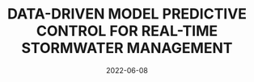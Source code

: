 ---
title: DATA-DRIVEN MODEL PREDICTIVE CONTROL FOR REAL-TIME STORMWATER MANAGEMENT
summary: we propose a data-driven approach, which utilizes unstructured state-space models for system identification and predictive control implementation for real-time stormwater management. 
authors: [Jingyun Ning and Madhur Behl]
tags: []
categories: []
date: "2022-06-08"
slides:
  # Choose a theme from https://github.com/hakimel/reveal.js#theming
  theme: league
  # Choose a code highlighting style (if highlighting enabled in `params.toml`)
  #   Light style: github. Dark style: dracula (default).
  highlight_style: dracula
---
